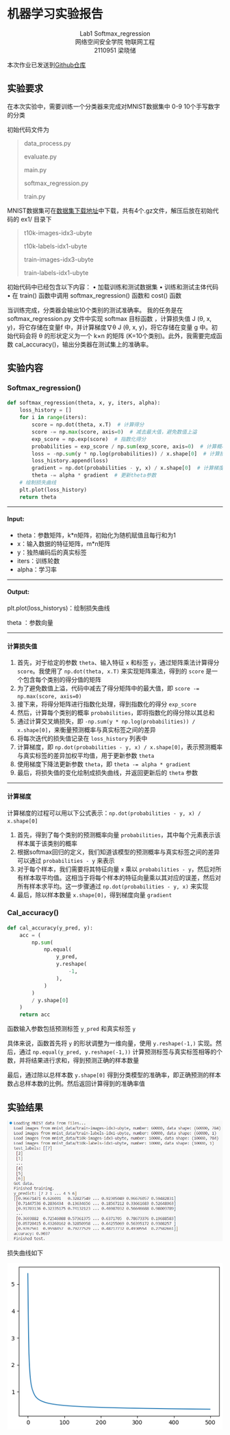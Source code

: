 # 机器学习实验报告

<center>Lab1 Softmax_regression</center>

<center>网络空间安全学院 物联网工程</center>

<center>2110951 梁晓储</center>

本次作业已发送到[Github仓库](https://github.com/WangshuXC/Machine_learning)

## 实验要求

在本次实验中，需要训练⼀个分类器来完成对MNIST数据集中 0-9 10个手写数字的分类



初始代码文件为

> data_process.py
>
> evaluate.py
>
> main.py
>
> softmax_regression.py
>
> train.py



MNIST数据集可在[数据集下载地址](http://yann.lecun.com/exdb/mnist/)中下载，共有4个.gz文件，解压后放在初始代码的 ex1/ 目录下

> t10k-images-idx3-ubyte
>
> t10k-labels-idx1-ubyte
>
> train-images-idx3-ubyte
>
> train-labels-idx1-ubyte



初始代码中已经包含以下内容：
•  加载训练和测试数据集
•  训练和测试主体代码
•  在  train()  函数中调用  softmax_regression() 函数和  cost() 函数

当训练完成，分类器会输出10个类别的测试准确率。
我的任务是在 softmax_regression.py 文件中实现 softmax 目标函数 ，计算损失值 J (θ, x, y)，将它存储在变量f 中，并计算梯度∇θ J (θ, x, y)，将它存储在变量 g 中。初始代码会将 θ 的形状定义为⼀个 k×n 的矩阵  (K=10个类别)。此外，我需要完成函数 cal_accuracy()，输出分类器在测试集上的准确率。



## 实验内容

### Softmax_regression()

```python
def softmax_regression(theta, x, y, iters, alpha):
    loss_history = []
    for i in range(iters):
        score = np.dot(theta, x.T)  # 计算得分
        score -= np.max(score, axis=0)  # 减去最大值，避免数值上溢
        exp_score = np.exp(score)  # 指数化得分
        probabilities = exp_score / np.sum(exp_score, axis=0)  # 计算概率
        loss = -np.sum(y * np.log(probabilities)) / x.shape[0]  # 计算损失
        loss_history.append(loss)
        gradient = np.dot(probabilities - y, x) / x.shape[0]  # 计算梯度
        theta -= alpha * gradient  # 更新theta参数
    # 绘制损失曲线
    plt.plot(loss_history)
    return theta
```

---

#### Input:

 - theta：参数矩阵，k*n矩阵，初始化为随机赋值且每行和为1
 - x：输入数据的特征矩阵，m*n矩阵
 - y：独热编码后的真实标签
 - iters：训练轮数
 - alpha：学习率

---

#### Output:

 plt.plot(loss_historys)：绘制损失曲线

 theta ：参数向量

---

#### 计算损失值

1. 首先，对于给定的参数 `theta`、输入特征 `x` 和标签 `y`，通过矩阵乘法计算得分 `score`。我使用了 `np.dot(theta, x.T)` 来实现矩阵乘法，得到的 `score` 是一个包含每个类别的得分值的矩阵
2. 为了避免数值上溢，代码中减去了得分矩阵中的最大值，即 `score -= np.max(score, axis=0)`
3. 接下来，将得分矩阵进行指数化处理，得到指数化的得分 `exp_score`
4. 然后，计算每个类别的概率 `probabilities`，即将指数化的得分除以其总和
5. 通过计算交叉熵损失，即 `-np.sum(y * np.log(probabilities)) / x.shape[0]`，来衡量预测概率与真实标签之间的差异
6. 将每次迭代的损失值记录在 `loss_history` 列表中
7. 计算梯度，即 `np.dot(probabilities - y, x) / x.shape[0]`，表示预测概率与真实标签的差异加权平均值，用于更新参数 `theta`
8. 使用梯度下降法更新参数 `theta`，即 `theta -= alpha * gradient`
9. 最后，将损失值的变化绘制成损失曲线，并返回更新后的 `theta` 参数

---

#### 计算梯度

计算梯度的过程可以用以下公式表示：`np.dot(probabilities - y, x) / x.shape[0]`

1. 首先，得到了每个类别的预测概率向量 `probabilities`，其中每个元素表示该样本属于该类别的概率
2. 根据softmax回归的定义，我们知道该模型的预测概率与真实标签之间的差异可以通过 `probabilities - y` 来表示
3. 对于每个样本，我们需要将其特征向量 `x` 乘以 `probabilities - y`，然后对所有样本取平均值。这相当于将每个样本的特征向量乘以其对应的误差，然后对所有样本求平均。这一步骤通过 `np.dot(probabilities - y, x)` 来实现
4. 最后，除以样本数量 `x.shape[0]`，得到梯度向量 `gradient`



### Cal_accuracy()

```python
def cal_accuracy(y_pred, y):
    acc = (
        np.sum(
            np.equal(
                y_pred,
                y.reshape(
                    -1,
                ),
            )
        )
        / y.shape[0]
    )
    return acc
```

函数输入参数包括预测标签 `y_pred` 和真实标签 `y`

具体来说，函数首先将 `y` 的形状调整为一维向量，使用 `y.reshape(-1,)` 实现。然后，通过 `np.equal(y_pred, y.reshape(-1,))` 计算预测标签与真实标签相等的个数，并将结果进行求和，得到预测正确的样本数量

最后，通过除以总样本数 `y.shape[0]` 得到分类模型的准确率，即正确预测的样本数占总样本数的比例。然后返回计算得到的准确率值



## 实验结果

![image-20231124101022244](./assets/image-20231124101022244.png)

损失曲线如下

![image-20231124101353579](./assets/image-20231124101353579.png)
